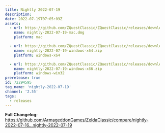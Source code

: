 ```yaml
---
title: Nightly 2022-07-19
description: 
date: 2022-07-19T07:05:09Z
assets: 
  - url: https://github.com/ZQuestClassic/ZQuestClassic/releases/download/nightly-2022-07-19/nightly-2022-07-19-mac.dmg
    name: nightly-2022-07-19-mac.dmg
    platform: mac

  - url: https://github.com/ZQuestClassic/ZQuestClassic/releases/download/nightly-2022-07-19/nightly-2022-07-19-windows-x64.zip
    name: nightly-2022-07-19-windows-x64.zip
    platform: windows-x64

  - url: https://github.com/ZQuestClassic/ZQuestClassic/releases/download/nightly-2022-07-19/nightly-2022-07-19-windows-x86.zip
    name: nightly-2022-07-19-windows-x86.zip
    platform: windows-win32
prerelease: true
id: 72294595
tag_name: 'nightly-2022-07-19'
channel: '2.55'
tags:
  - releases
---
```


**Full Changelog**: https://github.com/ArmageddonGames/ZeldaClassic/compare/nightly-2022-07-16...nightly-2022-07-19
